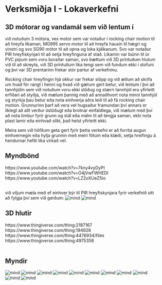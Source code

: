 # Verksmiðja I - Lokaverkefni

<h2>3D mótorar og vandamál sem við lentum í</h2>

við notuðum 3 mótora, vex motor sem var notaður í rocking chair motion til að hreyfa líkaman, MG995 servo motor til að hreyfa hausin til hægri og vinstri og svo SG90 mótor til að opna og loka kjálkanum. Svo var notaður PIR hreyfiskynjari til að setja hreyfinguna af stað. Líkamin var búinn til úr PVC pípum sem voru boraðar saman, svo bættum við 3D printuðum hlutum við til að skreyta, við 3D printuðum líka tengi sem við fundum ekki í stofuni og því var 3D prentarinn frekar stór partur af verkefninu.

Rocking chair hreyfingin hjá okkur var frekar slöpp og við ætlum að skrifa um hvað fór rangt í henni og hvað við gætum gert betur, við lentum í því að tannhjólin sem við notuðum voru ekki stöðug og stærri tannhjól eru yfirleitt erfiðari að styðja, við mælum þannig með að annaðhvort nota minni tannhjól og styrkja þau betur eða nota einhverja aðra leið til að fá rocking chair motion. Grunnurinn þarf að vera vel hugsaður framundan því annars er líklegt að allt verður óstöðugt eða brotnar einfaldlega, við mælum með því að nota timbur fyrir grunn og stál eða málm til að tengja saman, ekki nota plast lamir eða einhvað slíkt, það helst yfirleitt ekki.

Meira sem við höfðum geta gert fyrir þetta verkefni er að forrita augun einhvernegin eða hylja grunnin með meiri fötum eða klæði, setja hreifingu á hendurnar hefði líka virkað vel.

<h2>Myndbönd</h2>
https://www.youtube.com/watch?v=7kny4vyDyPI<br>
https://www.youtube.com/watch?v=O4jVwFWHEDI<br>
https://www.youtube.com/watch?v=LZ2oXUeZ5io<br>
<br>

við viljum mæla með ef einhver býr til PIR hreyfiskynjara fyrir verkefnið sitt að fylgja því sem við gerðum:
![mind](https://github.com/gitmaus1/vesmlok/blob/main/vesm/IMG_20220301_112542.jpg)
![mind](https://github.com/gitmaus1/vesmlok/blob/main/vesm/IMG_20220301_112544.jpg)

<h2>3D hlutir</h2>
https://www.thingiverse.com/thing:2187167<br>
https://www.thingiverse.com/thing:194928<br>
https://www.thingiverse.com/thing:4476934/files<br>
https://www.thingiverse.com/thing:4975358<br>
<br>

<h2>Myndir</h2>

![mind](https://github.com/gitmaus1/vesmlok/blob/main/vesm/IMG_20220301_112517.jpg)
![mind](https://github.com/gitmaus1/vesmlok/blob/main/vesm/IMG_20220301_112521.jpg)
![mind](https://github.com/gitmaus1/vesmlok/blob/main/vesm/IMG_20220301_112524.jpg)
![mind](https://github.com/gitmaus1/vesmlok/blob/main/vesm/IMG_20220301_112527.jpg)
![mind](https://github.com/gitmaus1/vesmlok/blob/main/vesm/IMG_20220301_112531.jpg)
![mind](https://github.com/gitmaus1/vesmlok/blob/main/vesm/IMG_20220301_112534.jpg)
![mind](https://github.com/gitmaus1/vesmlok/blob/main/vesm/IMG_20220301_112537.jpg)
![mind](https://github.com/gitmaus1/vesmlok/blob/main/vesm/IMG_20220301_115222.jpg)
![mind](https://github.com/gitmaus1/vesmlok/blob/main/vesm/IMG_20220301_115225.jpg)
![mind](https://github.com/gitmaus1/vesmlok/blob/main/vesm/IMG_20220301_115829.jpg)
![mind](https://github.com/gitmaus1/vesmlok/blob/main/vesm/IMG_20220301_121023.jpg)
